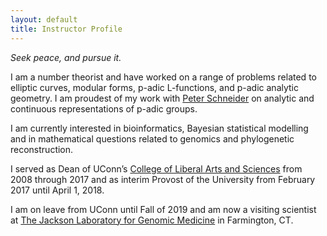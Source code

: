 ```yaml
---
layout: default 
title: Instructor Profile
---
```


*Seek peace, and pursue it.*


I am a number theorist and have worked on a range of problems related to elliptic curves, modular forms, p-adic L-functions, and p-adic analytic geometry.  I am proudest of my work with [Peter Schneider](https://ivv5hpp.uni-muenster.de/u/pschnei2) on analytic and continuous representations of p-adic groups.

I am currently interested in bioinformatics, Bayesian statistical modelling and in mathematical questions related to genomics and phylogenetic reconstruction.

I served as Dean of UConn’s [College of Liberal Arts and Sciences](http://clas.uconn.edu)  from 2008 through 2017 and as interim Provost of the University from February 2017 until April 1, 2018.

I am on leave from UConn until Fall of 2019 and am now a visiting scientist at [The Jackson Laboratory for Genomic Medicine](http://jax.org) in Farmington, CT.
